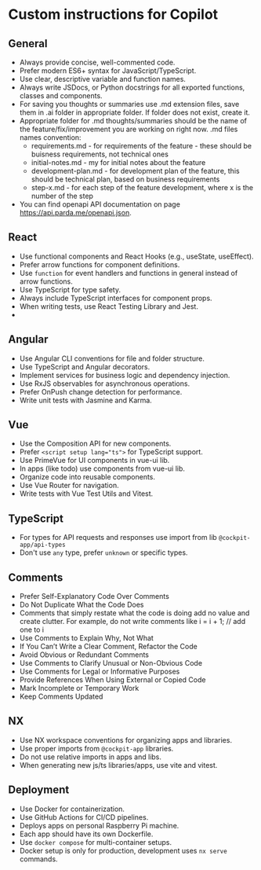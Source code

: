 # Custom instructions for Copilot

## General

- Always provide concise, well-commented code.
- Prefer modern ES6+ syntax for JavaScript/TypeScript.
- Use clear, descriptive variable and function names.
- Always write JSDocs, or Python docstrings for all exported functions, classes and components.
- For saving you thoughts or summaries use .md extension files, save them in .ai folder in appropriate folder. If folder does not exist, create it.
- Appropriate folder for .md thoughts/summaries should be the name of the feature/fix/improvement you are working on right now. .md files names convention:
  - requirements.md - for requirements of the feature - these should be buisness requirements, not technical ones
  - initial-notes.md - my for initial notes about the feature
  - development-plan.md - for development plan of the feature, this should be technical plan, based on business requirements
  - step-x.md - for each step of the feature development, where x is the number of the step
- You can find openapi API documentation on page https://api.parda.me/openapi.json.

## React

- Use functional components and React Hooks (e.g., useState, useEffect).
- Prefer arrow functions for component definitions.
- Use `function` for event handlers and functions in general instead of arrow functions.
- Use TypeScript for type safety.
- Always include TypeScript interfaces for component props.
- When writing tests, use React Testing Library and Jest.
-

## Angular

- Use Angular CLI conventions for file and folder structure.
- Use TypeScript and Angular decorators.
- Implement services for business logic and dependency injection.
- Use RxJS observables for asynchronous operations.
- Prefer OnPush change detection for performance.
- Write unit tests with Jasmine and Karma.

## Vue

- Use the Composition API for new components.
- Prefer `<script setup lang="ts">` for TypeScript support.
- Use PrimeVue for UI components in vue-ui lib.
- In apps (like todo) use components from vue-ui lib.
- Organize code into reusable components.
- Use Vue Router for navigation.
- Write tests with Vue Test Utils and Vitest.

## TypeScript

- For types for API requests and responses use import from lib `@cockpit-app/api-types`
- Don't use `any` type, prefer `unknown` or specific types.

## Comments

- Prefer Self-Explanatory Code Over Comments
- Do Not Duplicate What the Code Does
- Comments that simply restate what the code is doing add no value and create clutter. For example, do not write comments like i = i + 1; // add one to i
- Use Comments to Explain Why, Not What
- If You Can’t Write a Clear Comment, Refactor the Code
- Avoid Obvious or Redundant Comments
- Use Comments to Clarify Unusual or Non-Obvious Code
- Use Comments for Legal or Informative Purposes
- Provide References When Using External or Copied Code
- Mark Incomplete or Temporary Work
- Keep Comments Updated

## NX

- Use NX workspace conventions for organizing apps and libraries.
- Use proper imports from `@cockpit-app` libraries.
- Do not use relative imports in apps and libs.
- When generating new js/ts libraries/apps, use vite and vitest.

## Deployment

- Use Docker for containerization.
- Use GitHub Actions for CI/CD pipelines.
- Deploys apps on personal Raspberry Pi machine.
- Each app should have its own Dockerfile.
- Use `docker compose` for multi-container setups.
- Docker setup is only for production, development uses `nx serve` commands.
